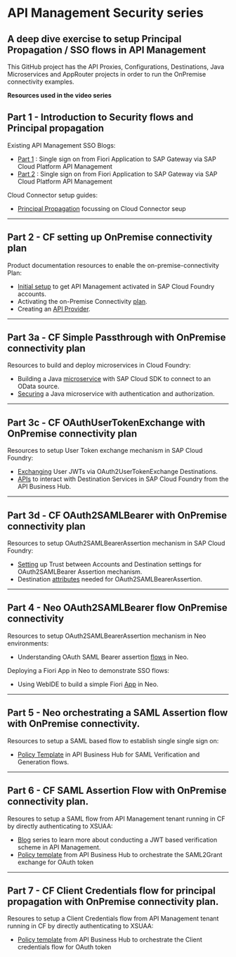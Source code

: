 # API Management Security series
## A deep dive exercise to setup Principal Propagation / SSO flows in API Management
This GitHub project has the API Proxies, Configurations, Destinations, Java Microservices and AppRouter projects in order to run the OnPremise connectivity examples.

 __Resources used in the video series__

## Part 1 - Introduction to Security flows and Principal propagation

Existing API Management SSO Blogs:
* [Part 1](https://blogs.sap.com/2018/01/19/part-1-single-sign-on-from-fiori-application-to-sap-gateway-via-sap-cloud-platform-api-management/) : Single sign on from Fiori Application to SAP Gateway via SAP Cloud Platform API Management
* [Part 2](https://blogs.sap.com/2018/01/19/part-2-single-sign-on-from-fiori-application-to-sap-gateway-via-sap-cloud-platform-api-management/) : Single sign on from Fiori Application to SAP Gateway via SAP Cloud Platform API Management

Cloud Connector setup guides:
* [Principal Propagation](https://blogs.sap.com/2017/06/22/how-to-guide-principal-propagation-in-an-https-scenario/) focussing on Cloud Connector seup
---
## Part 2 - CF setting up OnPremise connectivity plan

Product documentation resources to enable the on-premise-connectivity Plan:
* [Initial setup](https://help.sap.com/viewer/66d066d903c2473f81ec33acfe2ccdb4/Cloud/en-US/65c51104497e4ad1ac12d273e8cee2d2.html) to get API Management activated in SAP Cloud Foundry accounts.
* Activating the on-Premise Connectivity [plan](https://help.sap.com/viewer/66d066d903c2473f81ec33acfe2ccdb4/Cloud/en-US/2fc7a5b57541459abedfc26eb63f7590.html).
* Creating an [API Provider](https://help.sap.com/viewer/66d066d903c2473f81ec33acfe2ccdb4/Cloud/en-US/6b263e2c1b2d4d9ba20bcd7872eedd9e.html).

---

## Part 3a - CF Simple Passthrough with OnPremise connectivity plan

Resources to build and deploy microservices in Cloud Foundry:
* Building a Java [microservice](https://developers.sap.com/tutorials/s4sdk-odata-service-cloud-foundry.html) with SAP Cloud SDK to connect to an OData source.
* [Securing](https://developers.sap.com/tutorials/s4sdk-secure-cloudfoundry.html) a Java microservice with authentication and authorization.

---

## Part 3c - CF OAuthUserTokenExchange with OnPremise connectivity plan

Resources to setup User Token exchange mechanism in SAP Cloud Foundry:
*  [Exchanging](https://help.sap.com/viewer/cca91383641e40ffbe03bdc78f00f681/Cloud/en-US/39d42654093e4f8db20398a06f7eab2b.html) User JWTs via OAuth2UserTokenExchange Destinations.
* [APIs](https://api.sap.com/api/SAP_CP_CF_Connectivity_Destination/resource) to interact with Destination Services in SAP Cloud Foundry from the API Business Hub.

---

## Part 3d - CF OAuth2SAMLBearer with OnPremise connectivity plan

Resources to setup OAuth2SAMLBearerAssertion mechanism in SAP Cloud Foundry:
* [Setting](https://help.sap.com/viewer/cca91383641e40ffbe03bdc78f00f681/Cloud/en-US/8ebf60c82a8e4cfc904f441c0c0acd6b.html) up Trust between Accounts and Destination settings for OAuth2SAMLBearer Assertion mechanism.
* Destination [attributes](https://help.sap.com/viewer/cca91383641e40ffbe03bdc78f00f681/Cloud/en-US/c69ea6aacd714ad2ae8ceb5fc3ceea56.html) needed for OAuth2SAMLBearerAssertion.

---
## Part 4 - Neo OAuth2SAMLBearer flow OnPremise connectivity

Resources to setup OAuth2SAMLBearerAssertion mechanism in Neo environments:

* Understanding OAuth SAML Bearer assertion [flows](https://help.sap.com/viewer/368c481cd6954bdfa5d0435479fd4eaf/Cloud/en-US/f93122629816412c911f827a5eb62e5e.html) in Neo.

Deploying a Fiori App in Neo to demonstrate SSO flows:
* Using WebIDE to build a simple Fiori [App](https://developers.sap.com/tutorials/odata-03-webide-odata-features.html) in Neo.

---

## Part 5 - Neo orchestrating a SAML Assertion flow with OnPremise connectivity.

Resources to setup a SAML based flow to establish single single sign on:
* [Policy Template](https://api.sap.com/policytemplate/Principal_Propagation_via_SAML) in API Business Hub for SAML Verification and Generation flows.

---

## Part 6 - CF SAML Assertion Flow with OnPremise connectivity plan.

Resoures to setup a SAML flow from API Management tenant running in CF by directly authenticating to XSUAA:
* [Blog](https://blogs.sap.com/2019/09/02/blog-series-json-web-tokens-jwt-verification-policies-in-sap-cloud-platform-api-management/) series to learn more about conducting a JWT based verification scheme in API Management.
* [Policy template](https://api.sap.com/policytemplate/SAPCloudFoundrySAML2OAuthFlow) from API Business Hub to orchestrate the SAML2Grant exchange for OAuth token

---

## Part 7 - CF Client Credentials flow for principal propagation with OnPremise connectivity plan.

Resoures to setup a Client Credentials flow from API Management tenant running in CF by directly authenticating to XSUAA:

*  [Policy template](https://api.sap.com/policytemplate/SAPCloudFoundryXSUAAJWTToken) from API Business Hub to orchestrate the Client credentials flow for OAuth token